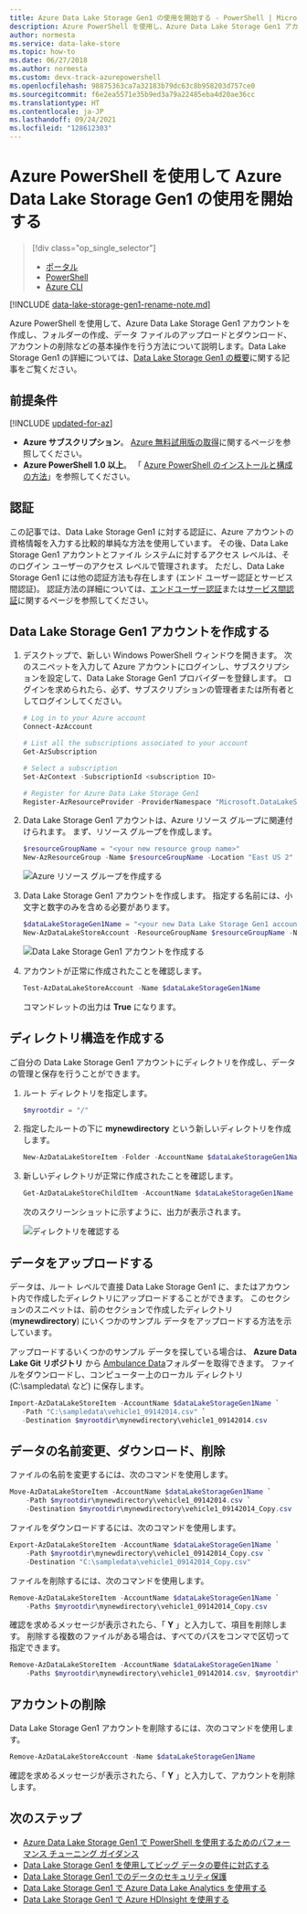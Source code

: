```yaml
---
title: Azure Data Lake Storage Gen1 の使用を開始する - PowerShell | Microsoft Docs
description: Azure PowerShell を使用し、Azure Data Lake Storage Gen1 アカウントを作成し、基本的な操作を実行します。
author: normesta
ms.service: data-lake-store
ms.topic: how-to
ms.date: 06/27/2018
ms.author: normesta
ms.custom: devx-track-azurepowershell
ms.openlocfilehash: 98875363ca7a32183b79dc63c8b958203d757ce0
ms.sourcegitcommit: f6e2ea5571e35b9ed3a79a22485eba4d20ae36cc
ms.translationtype: HT
ms.contentlocale: ja-JP
ms.lasthandoff: 09/24/2021
ms.locfileid: "128612303"
---
```

# <a name="get-started-with-azure-data-lake-storage-gen1-using-azure-powershell"></a>Azure PowerShell を使用して Azure Data Lake Storage Gen1 の使用を開始する

> [!div class="op_single_selector"]
> * [ポータル](data-lake-store-get-started-portal.md)
> * [PowerShell](data-lake-store-get-started-powershell.md)
> * [Azure CLI](data-lake-store-get-started-cli-2.0.md)
>
>

[!INCLUDE [data-lake-storage-gen1-rename-note.md](../../includes/data-lake-storage-gen1-rename-note.md)]

Azure PowerShell を使用して、Azure Data Lake Storage Gen1 アカウントを作成し、フォルダーの作成、データ ファイルのアップロードとダウンロード、アカウントの削除などの基本操作を行う方法について説明します。Data Lake Storage Gen1 の詳細については、[Data Lake Storage Gen1 の概要](data-lake-store-overview.md)に関する記事をご覧ください。

## <a name="prerequisites"></a>前提条件

[!INCLUDE [updated-for-az](../../includes/updated-for-az.md)]

* **Azure サブスクリプション**。 [Azure 無料試用版の取得](https://azure.microsoft.com/pricing/free-trial/)に関するページを参照してください。
* **Azure PowerShell 1.0 以上**。 「 [Azure PowerShell のインストールと構成の方法](/powershell/azure/)」を参照してください。

## <a name="authentication"></a>認証

この記事では、Data Lake Storage Gen1 に対する認証に、Azure アカウントの資格情報を入力する比較的単純な方法を使用しています。 その後、Data Lake Storage Gen1 アカウントとファイル システムに対するアクセス レベルは、そのログイン ユーザーのアクセス レベルで管理されます。 ただし、Data Lake Storage Gen1 には他の認証方法も存在します (エンド ユーザー認証とサービス間認証)。 認証方法の詳細については、[エンドユーザー認証](data-lake-store-end-user-authenticate-using-active-directory.md)または[サービス間認証](./data-lake-store-service-to-service-authenticate-using-active-directory.md)に関するページを参照してください。

## <a name="create-a-data-lake-storage-gen1-account"></a>Data Lake Storage Gen1 アカウントを作成する

1. デスクトップで、新しい Windows PowerShell ウィンドウを開きます。 次のスニペットを入力して Azure アカウントにログインし、サブスクリプションを設定して、Data Lake Storage Gen1 プロバイダーを登録します。 ログインを求められたら、必ず、サブスクリプションの管理者または所有者としてログインしてください。

    ```PowerShell
    # Log in to your Azure account
    Connect-AzAccount

    # List all the subscriptions associated to your account
    Get-AzSubscription

    # Select a subscription
    Set-AzContext -SubscriptionId <subscription ID>

    # Register for Azure Data Lake Storage Gen1
    Register-AzResourceProvider -ProviderNamespace "Microsoft.DataLakeStore"
    ```

1. Data Lake Storage Gen1 アカウントは、Azure リソース グループに関連付けられます。 まず、リソース グループを作成します。

    ```PowerShell
    $resourceGroupName = "<your new resource group name>"
    New-AzResourceGroup -Name $resourceGroupName -Location "East US 2"
    ```

    ![Azure リソース グループを作成する](./media/data-lake-store-get-started-powershell/ADL.PS.CreateResourceGroup.png "Azure リソース グループを作成する")

1. Data Lake Storage Gen1 アカウントを作成します。 指定する名前には、小文字と数字のみを含める必要があります。

    ```PowerShell
    $dataLakeStorageGen1Name = "<your new Data Lake Storage Gen1 account name>"
    New-AzDataLakeStoreAccount -ResourceGroupName $resourceGroupName -Name $dataLakeStorageGen1Name -Location "East US 2"
    ```

    ![Data Lake Storage Gen1 アカウントを作成する](./media/data-lake-store-get-started-powershell/ADL.PS.CreateADLAcc.png "Data Lake Storage Gen1 アカウントを作成する")

1. アカウントが正常に作成されたことを確認します。

    ```PowerShell
    Test-AzDataLakeStoreAccount -Name $dataLakeStorageGen1Name
    ```

    コマンドレットの出力は **True** になります。

## <a name="create-directory-structures"></a>ディレクトリ構造を作成する

ご自分の Data Lake Storage Gen1 アカウントにディレクトリを作成し、データの管理と保存を行うことができます。

1. ルート ディレクトリを指定します。

    ```PowerShell
    $myrootdir = "/"
    ```

1. 指定したルートの下に **mynewdirectory** という新しいディレクトリを作成します。

    ```PowerShell
    New-AzDataLakeStoreItem -Folder -AccountName $dataLakeStorageGen1Name -Path $myrootdir/mynewdirectory
    ```

1. 新しいディレクトリが正常に作成されたことを確認します。

    ```PowerShell
    Get-AzDataLakeStoreChildItem -AccountName $dataLakeStorageGen1Name -Path $myrootdir
    ```

    次のスクリーンショットに示すように、出力が表示されます。

    ![ディレクトリを確認する](./media/data-lake-store-get-started-powershell/ADL.PS.Verify.Dir.Creation.png "ディレクトリを確認する")

## <a name="upload-data"></a>データをアップロードする

データは、ルート レベルで直接 Data Lake Storage Gen1 に、またはアカウント内で作成したディレクトリにアップロードすることができます。 このセクションのスニペットは、前のセクションで作成したディレクトリ (**mynewdirectory**) にいくつかのサンプル データをアップロードする方法を示しています。

アップロードするいくつかのサンプル データを探している場合は、 **Azure Data Lake Git リポジトリ** から [Ambulance Data](https://github.com/MicrosoftBigData/usql/tree/master/Examples/Samples/Data/AmbulanceData)フォルダーを取得できます。 ファイルをダウンロードし、コンピューター上のローカル ディレクトリ (C:\sampledata\ など) に保存します。

```PowerShell
Import-AzDataLakeStoreItem -AccountName $dataLakeStorageGen1Name `
   -Path "C:\sampledata\vehicle1_09142014.csv" `
   -Destination $myrootdir\mynewdirectory\vehicle1_09142014.csv
```

## <a name="rename-download-and-delete-data"></a>データの名前変更、ダウンロード、削除

ファイルの名前を変更するには、次のコマンドを使用します。

```PowerShell
Move-AzDataLakeStoreItem -AccountName $dataLakeStorageGen1Name `
    -Path $myrootdir\mynewdirectory\vehicle1_09142014.csv `
    -Destination $myrootdir\mynewdirectory\vehicle1_09142014_Copy.csv
```

ファイルをダウンロードするには、次のコマンドを使用します。

```PowerShell
Export-AzDataLakeStoreItem -AccountName $dataLakeStorageGen1Name `
    -Path $myrootdir\mynewdirectory\vehicle1_09142014_Copy.csv `
    -Destination "C:\sampledata\vehicle1_09142014_Copy.csv"
```

ファイルを削除するには、次のコマンドを使用します。

```PowerShell
Remove-AzDataLakeStoreItem -AccountName $dataLakeStorageGen1Name `
    -Paths $myrootdir\mynewdirectory\vehicle1_09142014_Copy.csv
```

確認を求めるメッセージが表示されたら、「 **Y** 」と入力して、項目を削除します。 削除する複数のファイルがある場合は、すべてのパスをコンマで区切って指定できます。

```PowerShell
Remove-AzDataLakeStoreItem -AccountName $dataLakeStorageGen1Name `
    -Paths $myrootdir\mynewdirectory\vehicle1_09142014.csv, $myrootdir\mynewdirectoryvehicle1_09142014_Copy.csv
```

## <a name="delete-your-account"></a>アカウントの削除

Data Lake Storage Gen1 アカウントを削除するには、次のコマンドを使用します。

```PowerShell
Remove-AzDataLakeStoreAccount -Name $dataLakeStorageGen1Name
```

確認を求めるメッセージが表示されたら、「 **Y** 」と入力して、アカウントを削除します。

## <a name="next-steps"></a>次のステップ

* [Azure Data Lake Storage Gen1 で PowerShell を使用するためのパフォーマンス チューニング ガイダンス](data-lake-store-performance-tuning-powershell.md)
* [Data Lake Storage Gen1 を使用してビッグ データの要件に対応する](data-lake-store-data-scenarios.md)
* [Data Lake Storage Gen1 でのデータのセキュリティ保護](data-lake-store-secure-data.md)
* [Data Lake Storage Gen1 で Azure Data Lake Analytics を使用する](../data-lake-analytics/data-lake-analytics-get-started-portal.md)
* [Data Lake Storage Gen1 で Azure HDInsight を使用する](data-lake-store-hdinsight-hadoop-use-portal.md)